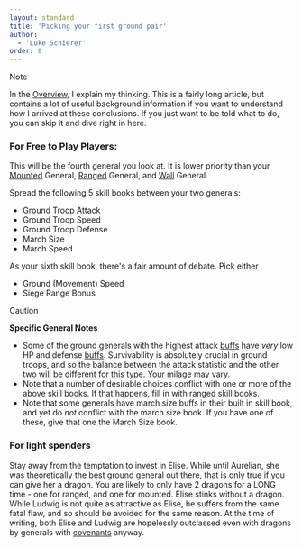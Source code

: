 ```yaml
---
layout: standard
title: 'Picking your first ground pair'
author:
  - 'Luke Schierer'
order: 8
---
```


> [!NOTE]
> In the [Overview], I explain my thinking. This is a fairly long article, but
> contains a lot of useful background information if you want to understand how
> I arrived at these conclusions. If you just want to be told what to do, you
> can skip it and dive right in here.

[Overview]: /Generals/overview


### For Free to Play Players:

This will be the fourth general you look at. It is lower priority than your
[Mounted] General, [Ranged] General, and [Wall] General.

Spread the following 5 skill books between your two generals:

- Ground Troop Attack
- Ground Troop Speed
- Ground Troop Defense
- March Size
- March Speed

As your sixth skill book, there's a fair amount of debate. Pick either
* Ground (Movement) Speed
* Siege Range Bonus

> [!CAUTION]
> **Specific General Notes**
> - Some of the ground generals with the highest attack [buffs] have *very* low HP and defense [buffs].
>   Survivability is absolutely crucial in ground troops, and so the balance between the attack statistic and the other two
>   will be different for this type.  Your milage may vary.
> - Note that a number of desirable choices conflict with one or more of the above skill books.  If that happens, fill in with ranged skill books.
> - Note that some generals have march size buffs in their built in skill book, and yet do *not* conflict with the march size book.  If you have one of
>   these, give that one the March Size book.

### For light spenders

Stay away from the temptation to invest in Elise. While until Aurelian, she
was theoretically the best ground general out there, that is only true if you can give her a dragon. You are likely to only have 2 dragons for a LONG time - one for
ranged, and one for mounted. Elise stinks without a dragon. While Ludwig is
not quite as attractive as Elise, he suffers from the same fatal flaw, and so
should be avoided for the same reason.  At the time of writing, both Elise and Ludwig are hopelessly outclassed even with dragons by generals with [covenants] anyway.

[Mounted]: </Generals/Cavalry Specialists>
[Ranged]: </Generals/Archer Specialists>
[Wall]: </Generals/Wall Specialists>
[buffs]: /Reference/Glossary#buffs
[covenants]: /Reference/Glossary#covenant
